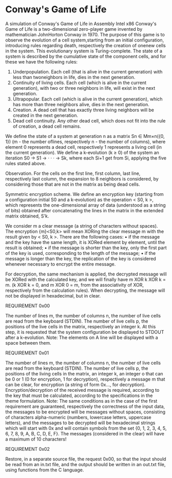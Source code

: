 # Conway's Game of Life
A simulation of Conway's Game of Life in Assembly Intel x86
Conway's Game of Life is a two-dimensional zero-player game invented by mathematician JohnHorton Conway in 1970. The purpose of this game is to observe the evolution of a cell system,starting from an initial configuration, introducing rules regarding death, respectively the creation of onenew cells in the system. This evolutionary system is Turing-complete. The state of a system is described by the cumulative state of the component cells, and for these we have the following rules:

1. Underpopulation. Each cell (that is alive in the current generation) with less than twoneighbors in life, dies in the next generation.
2. Continuity of living cells. Each cell (which is alive in the current generation), with two or three neighbors in life, will exist in the next generation.
3. Ultrapopular. Each cell (which is alive in the current generation), which has more than three neighbors alive, dies in the next generation.
4. Creation. A dead cell that has exactly three living neighbors will be created in the next generation.
5. Dead cell continuity. Any other dead cell, which does not fit into the rule of creation, a dead cell remains.

We define the state of a system at generation n as a matrix Sn ∈ Mm×n({0, 1}) (m - the number oflines, respectively n - the number of columns), where element 0 represents a dead cell, respectively 1 represents a living cell (in the current generation). We define a k-evolution (k ≥ 0) of the system an iteration S0 → S1 → · · · → Sk, where each Si+1 get from Si, applying the five rules stated above.

Observation. For the cells on the first line, first column, last line, respectively last column, the expansion to 8 neighbors is considered, by considering those that are not in the matrix as being dead cells.

Symmetric encryption scheme. We define an encryption key (starting from a configuration initial S0 and a k-evolution) as the operation < S0, k >, which represents the one-dimensional array of data (understood as a string of bits) obtained after concatenating the lines in the matrix in the extended matrix obtained, S'k.

We consider m a clear message (a string of characters without spaces). The encryption {m}<S0,k> will mean XORing the clear message m with the result given by < S0, k >. There are the following cases: • if the message and the key have the same length, it is XORed element by element, until the result is obtained; • if the message is shorter than the key, only the first part of the key is used, corresponding to the length of the message; • if the message is longer than the key, the replication of the key is considered whenever necessary to encrypt the entire message.

For decryption, the same mechanism is applied, the decrypted message will be XORed with the calculated key, and we will finally have m XOR k XOR k = m. (k XOR k = 0, and m XOR 0 = m, from the associativity of XOR, respectively from the calculation rules). When decrypting, the message will not be displayed in hexadecimal, but in clear.

REQUIREMENT 0x00

The number of lines m, the number of columns n, the number of live cells are read from the keyboard (STDIN). The number of live cells p, the positions of the live cells in the matrix, respectively an integer k. At this step, it is requested that the system configuration be displayed to STDOUT after a k-evolution. Note: The elements on A line will be displayed with a space between them.

REQUIREMENT 0x01

The number of lines m, the number of columns n, the number of live cells are read from the keyboard (STDIN). The number of live cells p, the positions of the living cells in the matrix, an integer k, an integer o that can be 0 or 1 (0 for encryption, 1 for decryption), respectively a message m that can be clear, for encryption (a string of form 0x..., for decryption). Encryption/decryption of the received message is required, according to the key that must be calculated, according to the specifications in the theme formulation. Note: The same conditions as in the case of the first requirement are guaranteed, respectively the correctness of the input data, the messages to be encrypted will be messages without spaces, consisting of characters alpha-numeric (numbers, lowercase letters, uppercase letters), and the messages to be decrypted will be hexadecimal strings which will start with 0x and will contain symbols from the set {0, 1, 2, 3, 4, 5, 6, 7, 8, 9, A, B, C, D, E, F}. The messages (considered in the clear) will have a maximum of 10 characters!

REQUIREMENT 0x02

Restore, in a separate source file, the request 0x00, so that the input should be read from an in.txt file, and the output should be written in an out.txt file, using functions from the C language.
